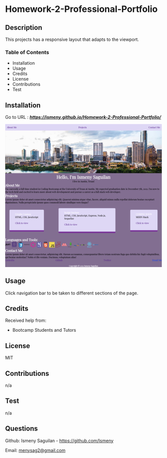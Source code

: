 # Homework-2-Professional-Portfolio

## Description
This projects has a responsive layout that adapts to the viewport.


### Table of Contents 
* Installation
* Usage
* Credits
* License
* Contributions
* Test

## Installation
Go to URL : ***https://ismeny.github.io/Homework-2-Professional-Portfolio/***

![Screenshot](assets/images/second-portfolio.png)



## Usage
Click navigation bar to be taken to different sections of the page. 
## Credits
Received help from:
* Bootcamp Students and Tutors
## License
MIT

## Contributions
n/a
## Test
n/a
## Questions
Github: Ismeny Saguilan - https://github.com/Ismeny 



Email: menysag2@gmail.com